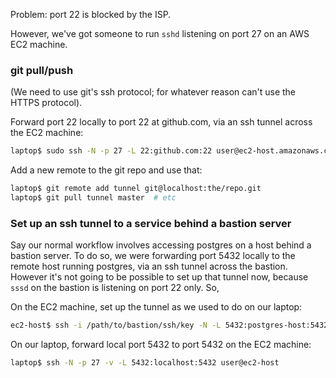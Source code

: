 Problem: port 22 is blocked by the ISP.

However, we've got someone to run `sshd` listening on port 27 on an AWS EC2 machine.


### git pull/push

(We need to use git's ssh protocol; for whatever reason can't use the HTTPS protocol).

Forward port 22 locally to port 22 at github.com, via an ssh tunnel across the EC2 machine:
```sh
laptop$ sudo ssh -N -p 27 -L 22:github.com:22 user@ec2-host.amazonaws.com
```

Add a new remote to the git repo and use that:
```sh
laptop$ git remote add tunnel git@localhost:the/repo.git
laptop$ git pull tunnel master  # etc
```


### Set up an ssh tunnel to a service behind a bastion server

Say our normal workflow involves accessing postgres on a host behind a bastion server. To do so, we were forwarding port 5432 locally to the remote host running postgres, via an ssh tunnel across the bastion.
However it's not going to be possible to set up that tunnel now, because `sssd` on the bastion is listening on port 22 only. So,

On the EC2 machine, set up the tunnel as we used to do on our laptop:

```sh
ec2-host$ ssh -i /path/to/bastion/ssh/key -N -L 5432:postgres-host:5432 user@bastion-host
```

On our laptop, forward local port 5432 to port 5432 on the EC2 machine:

```sh
laptop$ ssh -N -p 27 -v -L 5432:localhost:5432 user@ec2-host
```
